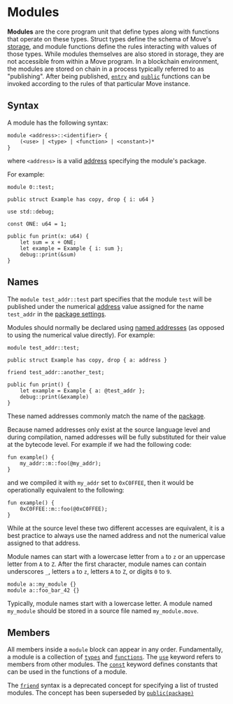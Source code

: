 # Modules

**Modules** are the core program unit that define types along with functions that operate on these
types. Struct types define the schema of Move's [storage](./abilities.md#key), and module functions
define the rules interacting with values of those types. While modules themselves are also stored in
storage, they are not accessible from within a Move program. In a blockchain environment, the
modules are stored on chain in a process typically referred to as "publishing". After being
published, [`entry`](./functions.md#entry-modifier) and [`public`](./functions.md#visibility)
functions can be invoked according to the rules of that particular Move instance.

## Syntax

A module has the following syntax:

```text
module <address>::<identifier> {
    (<use> | <type> | <function> | <constant>)*
}
```

where `<address>` is a valid [address](./primitive-types/address.md) specifying the module's
package.

For example:

```move
module 0::test;

public struct Example has copy, drop { i: u64 }

use std::debug;

const ONE: u64 = 1;

public fun print(x: u64) {
    let sum = x + ONE;
    let example = Example { i: sum };
    debug::print(&sum)
}
```

## Names

The `module test_addr::test` part specifies that the module `test` will be published under the
numerical [address](./primitive-types/address.md) value assigned for the name `test_addr` in the
[package settings](./packages.md).

Modules should normally be declared using [named addresses](./primitive-types/address.md) (as
opposed to using the numerical value directly). For example:

```move
module test_addr::test;

public struct Example has copy, drop { a: address }

friend test_addr::another_test;

public fun print() {
    let example = Example { a: @test_addr };
    debug::print(&example)
}
```

These named addresses commonly match the name of the [package](./packages.md).

Because named addresses only exist at the source language level and during compilation, named
addresses will be fully substituted for their value at the bytecode level. For example if we had the
following code:

```move
fun example() {
    my_addr::m::foo(@my_addr);
}
```

and we compiled it with `my_addr` set to `0xC0FFEE`, then it would be operationally equivalent to
the following:

```move
fun example() {
    0xC0FFEE::m::foo(@0xC0FFEE);
}
```

While at the source level these two different accesses are equivalent, it is a best practice to
always use the named address and not the numerical value assigned to that address.

Module names can start with a lowercase letter from `a` to `z` or an uppercase letter from `A` to
`Z`. After the first character, module names can contain underscores `_`, letters `a` to `z`,
letters `A` to `Z`, or digits `0` to `9`.

```move
module a::my_module {}
module a::foo_bar_42 {}
```

Typically, module names start with a lowercase letter. A module named `my_module` should be stored
in a source file named `my_module.move`.

## Members

All members inside a `module` block can appear in any order. Fundamentally, a module is a collection
of [`types`](./structs.md) and [`functions`](./functions.md). The [`use`](./uses.md) keyword refers
to members from other modules. The [`const`](./constants.md) keyword defines constants that can be
used in the functions of a module.

The [`friend`](./friends.md) syntax is a deprecated concept for specifying a list of trusted
modules. The concept has been superseded by [`public(package)`](./functions.md#visibility)

<!-- TODO member access rules -->
